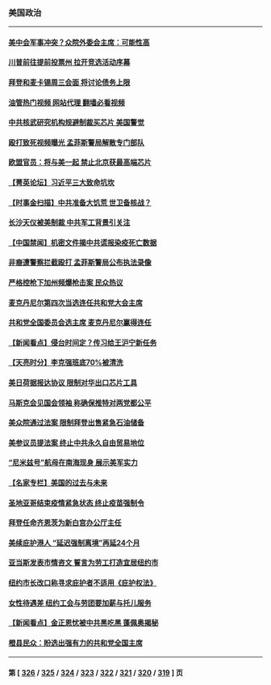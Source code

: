 ### 美国政治
---
#### [美中会军事冲突？众院外委会主席：可能性高](../../pages/ncid1078159/n13918068.md?01310045) 
#### [川普前往提前投票州 拉开竞选活动序幕](../../pages/ncid1078159/n13918029.md?01310045) 
#### [拜登和麦卡锡周三会面 将讨论债务上限](../../pages/ncid1078159/n13918039.md?01310045) 
#### [油管热门视频 网站代理 翻墙必看视频](http://138.2.39.72:81/youtube.html?epic-marker?01310045)
#### [中共核武研究机构规避制裁买芯片 美国警觉](../../pages/ncid1078159/n13918033.md?01310045) 
#### [殴打致死视频曝光 孟菲斯警局解散专门部队](../../pages/ncid1078159/n13917973.md?01310045) 
#### [欧盟官员：将与美一起 禁止北京获最高端芯片](../../pages/ncid1078159/n13917511.md?01310045) 
#### [【菁英论坛】习近平三大致命坑坎](../../pages/ncid1078159/n13917433.md?01310045) 
#### [【时事金扫描】中共准备大饥荒 世卫备核战？](../../pages/ncid1078159/n13917326.md?01310045) 
#### [长沙天仪被美制裁 中共军工背景引关注](../../pages/ncid1078159/n13917061.md?01310045) 
#### [【中国禁闻】机密文件揭中共谎报染疫死亡数据](../../pages/ncid1078159/n13916924.md?01310045) 
#### [非裔遭警察拦截殴打 孟菲斯警局公布执法录像](../../pages/ncid1078159/n13917056.md?01310045) 
#### [严格控枪下加州频爆枪击案 民众热议](../../pages/ncid1078159/n13917091.md?01310045) 
#### [麦克丹尼尔第四次当选连任共和党大会主席](../../pages/ncid1078159/n13917069.md?01310045) 
#### [共和党全国委员会选主席 麦克丹尼尔赢得连任](../../pages/ncid1078159/n13916902.md?01310045) 
#### [【新闻看点】侵台时间定？传习给王沪宁新任务](../../pages/ncid1078159/n13916929.md?01310045) 
#### [【天亮时分】李克强班底70%被清洗](../../pages/ncid1078159/n13916967.md?01310045) 
#### [美日荷据报达协议 限制对华出口芯片工具](../../pages/ncid1078159/n13916908.md?01310045) 
#### [马斯克会见国会领袖 称确保推特对两党都公平](../../pages/ncid1078159/n13916895.md?01310045) 
#### [美众院通过法案 限制拜登出售紧急石油储备](../../pages/ncid1078159/n13916847.md?01310045) 
#### [美参议员提法案 终止中共永久自由贸易地位](../../pages/ncid1078159/n13916826.md?01310045) 
#### [“尼米兹号”航母在南海现身 展示美军实力](../../pages/ncid1078159/n13916851.md?01310045) 
#### [【名家专栏】美国的过去与未来](../../pages/ncid1078159/n13913286.md?01310045) 
#### [圣地亚哥结束疫情紧急状态 终止疫苗强制令](../../pages/ncid1078159/n13916626.md?01310045) 
#### [拜登任命齐恩茨为新白宫办公厅主任](../../pages/ncid1078159/n13916800.md?01310045) 
#### [美续庇护港人 “延迟强制离境”再延24个月](../../pages/ncid1078159/n13916361.md?01310045) 
#### [亚当斯发表市情咨文 誓言为劳工打造宜居纽约市](../../pages/ncid1078159/n13916485.md?01310045) 
#### [纽约市长改口称寻求庇护者不适用《庇护权法》](../../pages/ncid1078159/n13916471.md?01310045) 
#### [女性待遇差 纽约工会与劳团要加薪与托儿服务](../../pages/ncid1078159/n13916475.md?01310045) 
#### [【新闻看点】金正恩忧被中共黑吃黑 蓬佩奥揭秘](../../pages/ncid1078159/n13916307.md?01310045) 
#### [橙县民众：盼选出强有力的共和党全国主席](../../pages/ncid1078159/n13916491.md?01310045) 

---
#### 第 [ [326](./326.md?01310045) / [325](./325.md?01310045) / [324](./324.md?01310045) / [323](./323.md?01310045) / [322](./322.md?01310045) / [321](./321.md?01310045) / [320](./320.md?01310045) / [319](./319.md?01310045) ] 页
